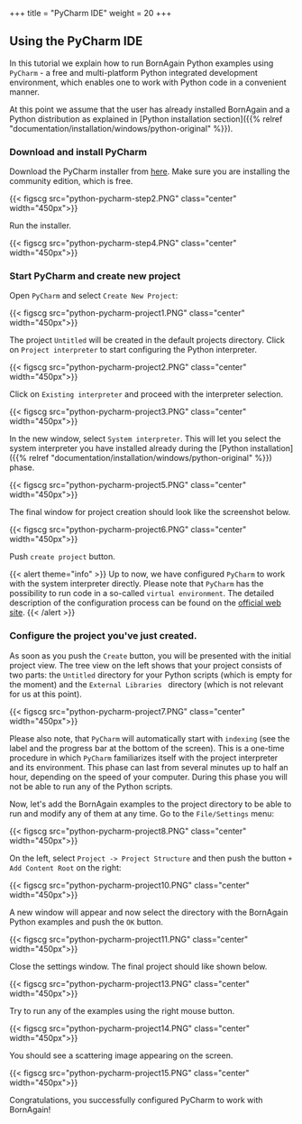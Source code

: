 +++
title = "PyCharm IDE"
weight = 20
+++

## Using the PyCharm IDE

In this tutorial we explain how to run BornAgain Python examples using `PyCharm` - a free and multi-platform Python integrated development environment, which enables one to work with Python code in a convenient manner.

At this point we assume that the user has already installed BornAgain and a Python distribution as explained in
[Python installation section]({{% relref "documentation/installation/windows/python-original" %}}).

### Download and install PyCharm

Download the PyCharm installer from [here](https://www.jetbrains.com/pycharm/download/#section=windows).
Make sure you are installing the community edition, which is free.

{{< figscg src="python-pycharm-step2.PNG" class="center" width="450px">}}

Run the installer.

{{< figscg src="python-pycharm-step4.PNG" class="center" width="450px">}}

### Start PyCharm and create new project

Open `PyCharm` and select `Create New Project`:

{{< figscg src="python-pycharm-project1.PNG" class="center" width="450px">}}

The project `Untitled` will be created in the default projects directory. Click on `Project interpreter` to start configuring the Python interpreter.

{{< figscg src="python-pycharm-project2.PNG" class="center" width="450px">}}

Click on `Existing interpreter` and proceed with the interpreter selection.

{{< figscg src="python-pycharm-project3.PNG" class="center" width="450px">}}

In the new window, select `System interpreter`. This will let you select the system interpreter you have installed already
during the [Python installation]({{% relref "documentation/installation/windows/python-original" %}}) phase.

{{< figscg src="python-pycharm-project5.PNG" class="center" width="450px">}}

The final window for project creation should look like the screenshot below.

{{< figscg src="python-pycharm-project6.PNG" class="center" width="450px">}}

Push `create project` button.

{{< alert theme="info" >}}
Up to now, we have configured `PyCharm` to work with the system interpreter directly. Please note that `PyCharm` has the possibility to run code in a so-called `virtual environment`. The detailed description of the configuration process can be found on the
[official web site](https://www.jetbrains.com/help/pycharm/configuring-python-interpreter.html).
{{< /alert >}}


### Configure the project you've just created.

As soon as you push the `Create` button, you will be presented with the initial project view. The tree view on the left shows that your project consists of two parts: the `Untitled` directory for your Python scripts (which is empty for the moment) and the `External Libraries ` directory (which is not relevant for us at this point).

{{< figscg src="python-pycharm-project7.PNG" class="center" width="450px">}}

Please also note, that `PyCharm` will automatically start with `indexing` (see the label and the progress bar at the bottom of the screen). This is a one-time procedure in which `PyCharm` familiarizes itself with the project interpreter and its environment. This phase can last from several minutes up to half an hour, depending on the speed of your computer. During this phase you will not be able to run any of the Python scripts.

Now, let's add the BornAgain examples to the project directory to be able to run and modify any of them at any time. Go to the `File/Settings` menu:

{{< figscg src="python-pycharm-project8.PNG" class="center" width="450px">}}

On the left, select `Project -> Project Structure` and then push the button `+ Add Content Root` on the right:

{{< figscg src="python-pycharm-project10.PNG" class="center" width="450px">}}

A new window will appear and now select the directory with the BornAgain Python examples and push the `OK` button.

{{< figscg src="python-pycharm-project11.PNG" class="center" width="450px">}}

Close the settings window. The final project should like shown below. 

{{< figscg src="python-pycharm-project13.PNG" class="center" width="450px">}}

Try to run any of the examples using the right mouse button.

{{< figscg src="python-pycharm-project14.PNG" class="center" width="450px">}}

You should see a scattering image appearing on the screen.

{{< figscg src="python-pycharm-project15.PNG" class="center" width="450px">}}

Congratulations, you successfully configured PyCharm to work with BornAgain!
